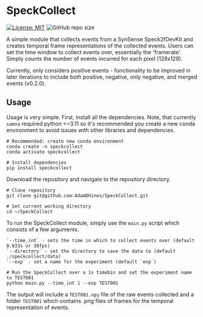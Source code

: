 # SpeckCollect
[![License: MIT](https://img.shields.io/badge/License-MIT-yellow.svg?style=flat-square)](https://creativecommons.org/licenses/by-nc-sa/4.0/)
![GitHub repo size](https://img.shields.io/github/repo-size/AdamDHines/SpeckCollect.svg?style=flat-square)

A simple module that collects events from a SynSense Speck2fDevKit and creates temporal frame representations of the collected events. Users can set the time window to collect events over, essentially the 'framerate'. Simply counts the number of events incurred for each pixel (128x128).

Currently, only considers positive events - functionality to be improved in later iterations to include both positive, negative, only negative, and merged events (v0.2.0).

## Usage
Usage is very simple. First, install all the dependencies. Note, that currently `samna` required python <=3.11 so it's recommended you create a new conda environment to avoid issues with other libraries and dependencies.

```console
# Recommended: create new conda environment
conda create -n speckcollect
conda activate speckcollect

# Install dependencies
pip install speckcollect
```

Download the repository and navigate to the repository directory.

```console
# Clone repository
git clone git@github.com:AdamDHines/SpeckCollect.git

# Set current working directory
cd ~/SpeckCollect
```

To run the SpeckCollect module, simply use the `main.py` script which consists of a few arguments. 

	`--time_int` - sets the time in which to collect events over (default 0.033s or 30fps)
	`--directory` - set the directory to save the data to (default ./speckcollect/data)
	`--exp` - set a name for the experiment (default `exp`)
	
```console
# Run the SpeckCollect over a 1s timebin and set the experiment name to TEST001 
python main.py --time_int 1 --exp TEST001
```

The output will include a `TEST001.npy` file of the raw events collected and a folder `TEST001` which contains .png files of frames for the temporal representation of events.
